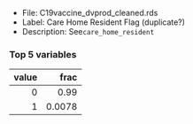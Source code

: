 

* File: C19vaccine_dvprod_cleaned.rds
* Label: Care Home Resident Flag (duplicate?)
* Description: See`care_home_resident`

### Top 5 variables
|   value |   frac |
|--------:|-------:|
|       0 | 0.99   |
|       1 | 0.0078 |
        